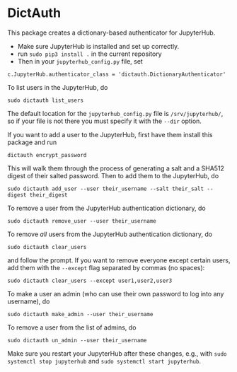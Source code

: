 # DictAuth

This package creates a dictionary-based authenticator for JupyterHub. 

- Make sure JupyterHub is installed and set up correctly. 
- run `sudo pip3 install .` in the current repository
- Then in your `jupyterhub_config.py` file,  set  
```
c.JupyterHub.authenticator_class = 'dictauth.DictionaryAuthenticator'
```

To list users in the JupyterHub, do
```
sudo dictauth list_users
```

The default location for the `jupyterhub_config.py` file is `/srv/jupyterhub/`, 
so if your file is not there you must specify it with the `--dir` option.

If you want to add a user to the JupyterHub, first have them install this package and run
```
dictauth encrypt_password
```
This will walk them through the process of generating a salt and a SHA512 digest of their salted password.
Then to add them to the JupyterHub, do
```
sudo dictauth add_user --user their_username --salt their_salt --digest their_digest
```

To remove a user from the JupyterHub authentication dictionary, do
```
sudo dictauth remove_user --user their_username
```

To remove *all* users from the JupyterHub authentication dictionary, do
```
sudo dictauth clear_users
```
and follow the prompt. If you want to remove everyone except certain users, add them with the `--except` flag 
separated by commas (no spaces):
```
sudo dictauth clear_users --except user1,user2,user3
```

To make a user an admin (who can use their own password to log into any username), do
```
sudo dictauth make_admin --user their_username
```

To remove a user from the list of admins, do
```
sudo dictauth un_admin --user their_username
```

Make sure you restart your JupyterHub after these changes, e.g., with `sudo systemctl stop jupyterhub` and `sudo systemctl start jupyterhub`. 

